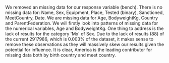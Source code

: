 We removed an missing data for our response variable (bench).
There is no missing data for: Name, Sex, Equipment, Place, Tested (binary), Sanctioned, MeetCountry, Date.
We are missing data for Age, BodyweightKg, Country and ParentFederation.
We will firstly look into patterns of missing data for the numerical variables, Age and BodyweightKg.
One thing to address is the lack of results for the category 'Mx' of Sex. Due to the lack of results (88) of the current 2917986, which is 0.003% of the dataset, it makes sense to remove these observations as they will massively skew our results given the potential for influence.
It is clear, America is the leading contributor for missing data both by birth country and meet country.
